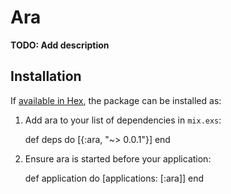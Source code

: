 # Ara

**TODO: Add description**

## Installation

If [available in Hex](https://hex.pm/docs/publish), the package can be installed as:

  1. Add ara to your list of dependencies in `mix.exs`:

        def deps do
          [{:ara, "~> 0.0.1"}]
        end

  2. Ensure ara is started before your application:

        def application do
          [applications: [:ara]]
        end

